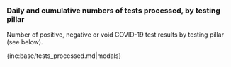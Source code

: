 ### Daily and cumulative numbers of tests processed, by testing pillar

Number of positive, negative or void COVID-19 test results by testing pillar (see below).

{inc:base/tests_processed.md|modals}
